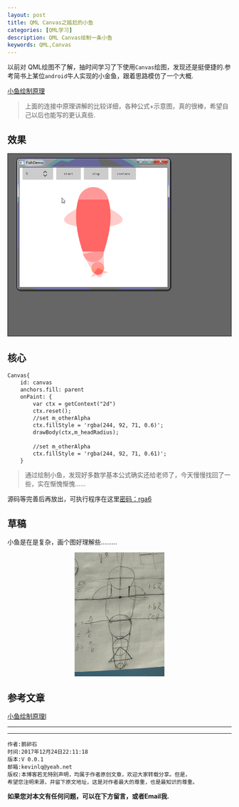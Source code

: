 ```yaml
---
layout: post
title: QML Canvas之尴尬的小鱼
categories: [QML学习]
description: QML Canvas绘制一条小鱼
keywords: QML,Canvas
---
```


以前对 QML绘图不了解，抽时间学习了下使用`Canvas`绘图，发现还是挺便捷的.参考简书上某位`android`牛人实现的小金鱼，跟着思路模仿了一个大概.

[小鱼绘制原理](https://www.jianshu.com/p/3dd3d1524851)

>上面的连接中原理讲解的比较详细，各种公式+示意图，真的很棒，希望自己以后也能写的更认真些.


## 效果

![](/res/img/blog/QML-learn/Canvas/canvas_fish.gif)

## 核心
```
Canvas{
    id: canvas
    anchors.fill: parent
    onPaint: {
        var ctx = getContext("2d")
        ctx.reset();
        //set m_otherAlpha
        ctx.fillStyle = 'rgba(244, 92, 71, 0.6)';
        drawBody(ctx,m_headRadius);

        //set m_otherAlpha
        ctx.fillStyle = 'rgba(244, 92, 71, 0.61)';
    }
```

>通过绘制小鱼，发现好多数学基本公式确实还给老师了，今天慢慢找回了一些，实在惭愧惭愧......

源码等完善后再放出，可执行程序在这里[密码：rga6](https://pan.baidu.com/s/1nvpCptR)

## 草稿

小鱼是在是复杂，画个图好理解些.........

<center>
<img src="/res/img/blog/QML-learn/Canvas/fish_draf.jpg" width="40%" height="40%" />
</center>


## 参考文章

[小鱼绘制原理l](https://www.jianshu.com/p/3dd3d1524851)

---

******

    作者:鹅卵石
    时间:2017年12月24日22:11:18
    版本:V 0.0.1
    邮箱:kevinlq@yeah.net
	版权:本博客若无特别声明，均属于作者原创文章，欢迎大家转载分享。但是，
	希望您注明来源，并留下原文地址，这是对作者最大的尊重，也是最知识的尊重。

<!-- more -->

**如果您对本文有任何问题，可以在下方留言，或者Email我.**
